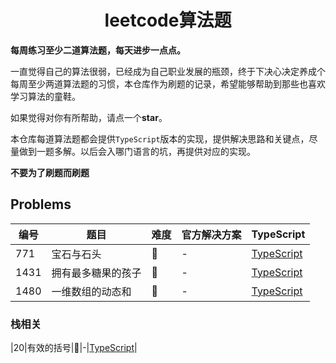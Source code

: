 <h1 align="center">
  leetcode算法题
</h1>

**每周练习至少二道算法题，每天进步一点点。**

一直觉得自己的算法很弱，已经成为自己职业发展的瓶颈，终于下决心决定养成个每周至少两道算法题的习惯，本仓库作为刷题的记录，希望能够帮助到那些也喜欢学习算法的童鞋。

如果觉得对你有所帮助，请点一个**star**。

本仓库每道算法题都会提供`TypeScript`版本的实现，提供解决思路和关键点，尽量做到一题多解。以后会入哪门语言的坑，再提供对应的实现。

**不要为了刷题而刷题**

## Problems

|编号|题目|难度|官方解决方案|TypeScript|
|----|----|---|---------|----------|
|771|宝石与石头|🌟|-|[TypeScript](https://github.com/wangxingkang/leetcode/blob/main/src/771-jewels-and-stones/index.ts)|
|1431|拥有最多糖果的孩子|🌟|-|[TypeScript](https://github.com/wangxingkang/leetcode/blob/main/src/1431-kids-with-the-greatest-number-of-candies/index.ts)|
|1480|一维数组的动态和|🌟|-|[TypeScript](https://github.com/wangxingkang/leetcode/blob/main/src/1480-running-sum-of-1d-array/index.ts)|


### 栈相关

|20|有效的括号|🌟|-|[TypeScript](https://github.com/wangxingkang/leetcode/blob/main/src/20-valid-parentheses/index.ts)|
